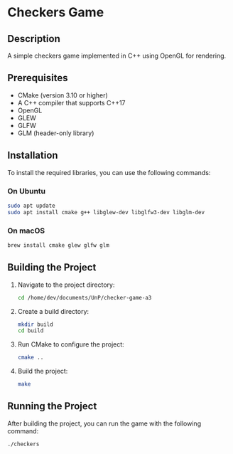 # Checkers Game

## Description
A simple checkers game implemented in C++ using OpenGL for rendering.

## Prerequisites
- CMake (version 3.10 or higher)
- A C++ compiler that supports C++17
- OpenGL
- GLEW
- GLFW
- GLM (header-only library)

## Installation
To install the required libraries, you can use the following commands:

### On Ubuntu
```bash
sudo apt update
sudo apt install cmake g++ libglew-dev libglfw3-dev libglm-dev
```

### On macOS
```bash
brew install cmake glew glfw glm
```

## Building the Project
1. Navigate to the project directory:
   ```bash
   cd /home/dev/documents/UnP/checker-game-a3
   ```

2. Create a build directory:
   ```bash
   mkdir build
   cd build
   ```

3. Run CMake to configure the project:
   ```bash
   cmake ..
   ```

4. Build the project:
   ```bash
   make
   ```

## Running the Project
After building the project, you can run the game with the following command:
```bash
./checkers
```
